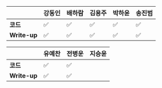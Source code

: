 |              | 강동인 | 배하람 | 김용주 | 박하윤 | 송진범 |
| ------------ | ------ | ----------------- | ------ | ------ | ------ |
| **코드**     |:white_check_mark:|:white_check_mark:|:white_check_mark:|:white_check_mark:| :white_check_mark:   |
| **Write-up** |:white_check_mark:|:white_check_mark:|:white_check_mark:|  :white_check_mark:|     :white_check_mark:   |

|              | 유예찬 | 전병운 | 지승윤 |
| ------------ | ------ | ------ | ------ |
| **코드**     |:white_check_mark:|:white_check_mark:  |        |
| **Write-up** |:white_check_mark:|:white_check_mark:      |        |


